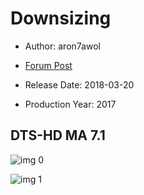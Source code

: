 # Downsizing

* Author: aron7awol

* [Forum Post](https://www.avsforum.com/threads/bass-eq-for-filtered-movies.2995212/post-56737630)

* Release Date: 2018-03-20
* Production Year: 2017

## DTS-HD MA 7.1

![img 0](https://fanart.tv/fanart/movies/301337/moviethumb/downsizing-5a6f4a7e0d1ba.jpg)

![img 1](https://i.imgur.com/x66uKEa.png)

